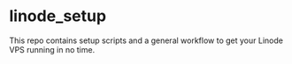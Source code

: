 linode_setup
============

This repo contains setup scripts and a general workflow to get your Linode VPS running in no time.